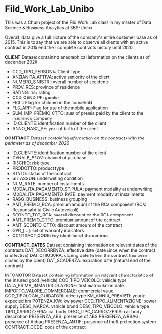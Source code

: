 # Fild_Work_Lab_Unibo
This was a Churn project of the Fild Work Lab class in my master of Data Science &amp; Business Analytics at BBS-Unibo

Overall, data give a full picture of the company's entire customer base as of 2015.
This is to say that we are able to observe all clients with an active contract in 2015 end their complete contracts history until 2020.

**CLIENT**
Dataset containing anagraphical information on the clients as of december 2020
- COD_TIPO_PERSONA: Client Type
- ANZIANITA_ATTIVA: active seniority of the client
- NUMERO_SINISTRI: overall number of accidents
- PROV_RES: province of residence
- RATING: risk rating
- COD_GEND_PF: gender
- FIGLI: Flag for children in the household
- FLG_APP: Flag for use of the mobile application
- SUM_IMP_PREMIO_CTTO: sum of premia paid by the client to the insurance company
- ID_CLIENTE: identification number of the client
- ANNO_NASC_PF: year of birth of the client

**CONTRACT**
<i>Dataset containing information on the contracts with the perimeter as of december 2020</i>

- ID_CLIENTE: identification number of the client
- CANALE_PROV: channel of purchase
- RISCHIO: risk type
- PRODOTTO: product type
- STATO: status of the contract
- SIT ASSUN: underwriting condition
- NUM_RATE: number of installments
- MODALITA_PAGAMENTO_STIPULA: payment modality at underwriting
- MODALITA_PAGAMENTO_RATE: payment modality at installments
- RAGG_BUSINESS: business grouping
- AMT_PREMIO_RCA: premium amount of the RCA component (RCA: Responsabilità Civile Autoveicoli)
- SCONTO_TOT_RCA: overall discount on the RCA component
- AMT_PREMIO_CTTO: premium amount of the contract
- AMT_SCONTO_CTTO: discount amount of the contract
- GAR_[...]: set of warranty indicators
- CONTRACT_CODE: key identifier of the contract

**CONTRACT_DATES**
Dataset containing information on relevant dates of the contracts
DAT_DECORRENZA: effective date (date since when the contract is effective)
DAT_CHIUSURA: closing date (when the contract has been closed by the client)
DAT_SCADENZA: expiration date (natural end of the contract)

INFOMOTOR
Dataset containing information on relevant characteristics of the insured good (vehicle)
COD_TIPO_VEICOLO: vehicle type
DATA_PRIMA_IMMATRICOLAZIONE: first matriculation date
IMPORTO_VALORE_COMMERCIALE: commercial value
COD_TIPOLOGIA_GUIDATORI: drive type
KM_ANNUI_PREVISTI: yearly expected km
POTENZA_KW: kw power
COD_TIPO_ALIMENTAZIONE: power supply
DESC_MARCA: vehicle brand
DESC_TIPO_VEICOLO: vehicle type
TIPO_CARROZZERIA: car body
DESC_TIPO_CARROZZERIA: car body description 
PRESENZA_ABS: presence of ABS
PRESENZA_AIRBAG: presence of Airbag
PRESENZA_ANTIF: presence of theft protection system
CONTRACT_CODE: code of the contract

